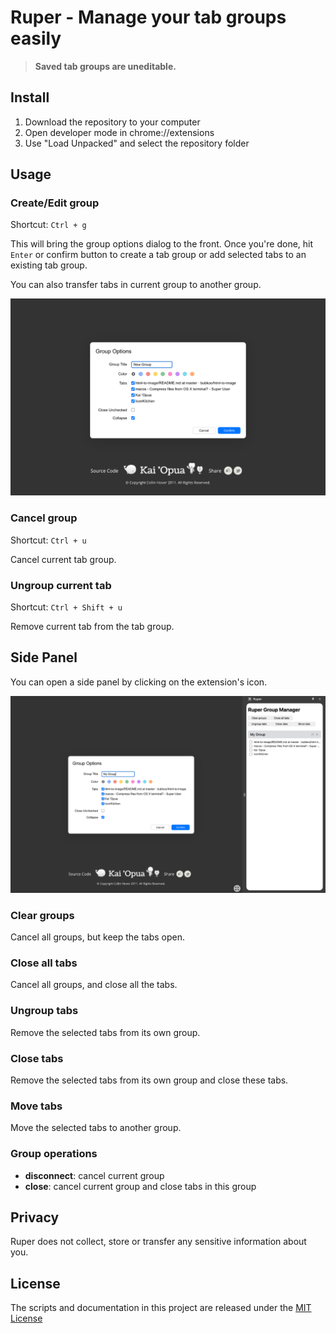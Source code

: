 # Ruper - Manage your tab groups easily

> **Saved tab groups are uneditable.**

## Install

1. Download the repository to your computer
2. Open developer mode in chrome://extensions
3. Use "Load Unpacked" and select the repository folder

## Usage

### Create/Edit group

Shortcut: `Ctrl + g`

This will bring the group options dialog to the front. Once you're done, hit `Enter` or confirm button to create a tab group or add selected tabs to an existing tab group.

You can also transfer tabs in current group to another group.

<img src="./screenshots/dialog.png" alt="group options dialog" />

### Cancel group

Shortcut: `Ctrl + u`

Cancel current tab group.

### Ungroup current tab

Shortcut: `Ctrl + Shift + u`

Remove current tab from the tab group.

## Side Panel

You can open a side panel by clicking on the extension's icon.

<img src="./screenshots/sidepanel.png" alt="side panel" />

### Clear groups

Cancel all groups, but keep the tabs open.

### Close all tabs

Cancel all groups, and close all the tabs.

### Ungroup tabs

Remove the selected tabs from its own group.

### Close tabs

Remove the selected tabs from its own group and close these tabs.

### Move tabs

Move the selected tabs to another group.

### Group operations

- **disconnect**: cancel current group
- **close**: cancel current group and close tabs in this group

## Privacy

Ruper does not collect, store or transfer any sensitive information about you.

## License

The scripts and documentation in this project are released under the [MIT License](./LICENSE)
